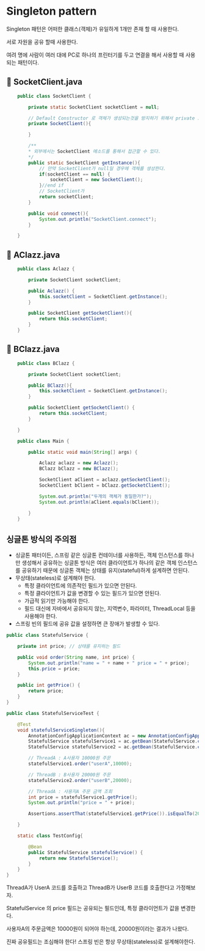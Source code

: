# Singleton pattern

Singleton 패턴은 어떠한 클래스(객체)가 유일하게 1개만 존재 할 때 사용한다.

서로 자원을 공유 할때 사용한다.

여려 명에 사람이 여러 대에 PC로 하나의 프린터기를 두고 연결을 해서 사용할 때 사용되는 패턴이다.

## 📄 SocketClient.java

```java
    public class SocketClient {

        private static SocketClient socketClient = null;

        // Default Constructor 로 객체가 생성되는것을 방지하기 위해서 private 으로 막아준다.
        private SocketClient(){

        }

        /**
        * 외부에서는 SocketClient 메소드를 통해서 접근할 수 있다.
        */
        public static SocketClient getInstance(){
            // 만약 SocketClient가 null일 경우에 객체를 생성한다.
            if(socketClient == null) {
                socketClient = new SocketClient();
            }//end if
            // SocketClient가
            return socketClient;
        }

        public void connect(){
            System.out.println("SocketClient.connect");
        }

    }
```
## 📄 AClazz.java

```java
    public class Aclazz {

        private SocketClient socketClient;

        public Aclazz() {
            this.socketClient = SocketClient.getInstance();
        }

        public SocketClient getSocketClient(){
            return this.socketClient;
        }
    }
```

## 📄 BClazz.java

```java
    public class BClazz {

        private SocketClient socketClient;

        public BClazz(){
            this.socketClient = SocketClient.getInstance();
        }

        public SocketClient getSocketClient() {
            return this.socketClient;
        }

    }
```

```java
    public class Main {

        public static void main(String[] args) {

            Aclazz aclazz = new Aclazz();
            BClazz bClazz = new BClazz();

            SocketClient aClient = aclazz.getSocketClient();
            SocketClient bClient = bClazz.getSocketClient();

            System.out.println("두개의 객체가 동일한가?");
            System.out.println(aClient.equals(bClient));

        }
    }
```

## 싱글톤 방식의 주의점

- 싱글톤 패터이든, 스프링 같은 싱글톤 컨테이너를 사용하든, 객체 인스턴스를 하나만 생성해서 공유하는 싱글톤 방식은 여러 클라이언트가 하나의 같은 객체 인스턴스를 공유하기 때문에 싱글톤 객체는 상태를 유지(stateful)하게 설계하면 안된다.
- 무상태(stateless)로 설계해야 한다.
    - 특정 클라이언트에 의존적인 필드가 있으면 안된다.
    - 특정 클라이언트가 값을 변경할 수 있는 필드가 있으면 안된다.
    - 가급적 읽기만 가능해야 한다.
    - 필드 대신에 자바에서 공유되지 않는, 지역변수, 파라미터, ThreadLocal 등을 사용해야 한다.
- 스프링 빈의 필드에 공유 값을 설정하면 큰 장애가 발생할 수 있다.


```java
public class StatefulService {

    private int price; // 상태를 유지하는 필드

    public void order(String name, int price) {
        System.out.println("name = " + name + " price = " + price);
        this.price = price;
    }

    public int getPrice() {
        return price;
    }
}
```

```java
public class StatefulServiceTest {

    @Test
    void statefulServiceSingleton(){
        AnnotationConfigApplicationContext ac = new AnnotationConfigApplicationContext(TestConfig.class);
        StatefulService statefulService1 = ac.getBean(StatefulService.class);
        StatefulService statefulService2 = ac.getBean(StatefulService.class);

        // ThreadA : A사용자 10000원 주문
        statefulService1.order("userA",10000);

        // ThreadB : B사용자 20000원 주문
        statefulService2.order("userB",20000);

        // ThreadA : 사용자A 주문 금액 조회
        int price = statefulService1.getPrice();
        System.out.println("price = " + price);

        Assertions.assertThat(statefulService1.getPrice()).isEqualTo(20000);

    }

    static class TestConfig{

        @Bean
        public StatefulService statefulService() {
            return new StatefulService();
        }
    }
}
```

ThreadA가 UserA 코드를 호출하고 ThreadB가 UserB 코드를 호출한다고 가정해보자.

StatefulService 의 price 필드는 공유되는 필드인데, 특정 클라이언트가 값을 변경한다.

사용자A의 주문금액은 10000원이 되어야 하는데, 20000원이라는 결과가 나왔다.

진짜 공유필드는 조심해야 한다! 스프링 빈은 항상 무상태(stateless)로 설계해야한다.
